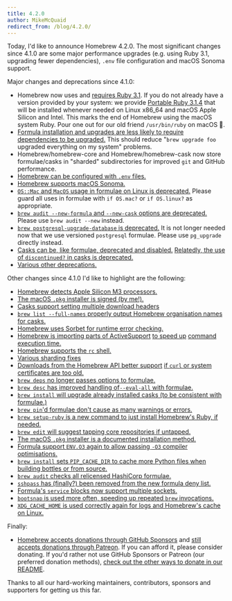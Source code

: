 ```yaml
---
title: 4.2.0
author: MikeMcQuaid
redirect_from: /blog/4.2.0/
---
```


Today, I'd like to announce Homebrew 4.2.0.
The most significant changes since 4.1.0 are some major performance upgrades (e.g. using Ruby 3.1, upgrading fewer dependencies), `.env` file configuration and macOS Sonoma support.

Major changes and deprecations since 4.1.0:

- Homebrew now uses and [requires Ruby 3.1](https://github.com/Homebrew/brew/pull/16294).
  If you do not already have a version provided by your system: we provide
  [Portable Ruby 3.1.4](https://github.com/Homebrew/brew/pull/16145) that will be installed whenever needed on
  Linux x86_64 and macOS Apple Silicon and Intel.
  This marks the end of Homebrew using the macOS system Ruby.
  Pour one out for our old friend `/usr/bin/ruby` on macOS 🍻.
- [Formula installation and upgrades are less likely to require dependencies to be upgraded.](https://github.com/Homebrew/brew/pull/15927)
  This should reduce "`brew upgrade foo` upgraded everything on my system" problems.
- Homebrew/homebrew-core and Homebrew/homebrew-cask now store formulae/casks in "sharded" subdirectories for improved `git` and GitHub performance.
- [Homebrew can be configured with `.env` files.](https://github.com/Homebrew/brew/pull/15787)
- [Homebrew supports macOS Sonoma.](https://github.com/Homebrew/brew/pull/16019)
- [`OS::Mac` and `MacOS` usage in formulae on Linux is deprecated.](https://github.com/Homebrew/brew/pull/16224)
  Please guard all uses in formulae with `if OS.mac?` or `if OS.linux?` as appropriate.
- [`brew audit --new-formula` and `--new-cask` options are deprecated.](https://github.com/Homebrew/brew/pull/16297)
  Please use `brew audit --new` instead.
- [`brew postgresql-upgrade-database` is deprecated.](https://github.com/Homebrew/brew/pull/15799)
  It is not longer needed now that we use versioned `postgresql` formulae.
  Please use `pg_upgrade` directly instead.
- [Casks can be, like formulae, deprecated and disabled.](https://github.com/Homebrew/brew/pull/16292)
  [Relatedly, the use of `discontinued?` in casks is deprecated.](https://github.com/Homebrew/brew/pull/16352)
- [Various other deprecations.](https://github.com/Homebrew/brew/pull/15632)


Other changes since 4.1.0 I'd like to highlight are the following:

- [Homebrew detects Apple Silicon M3 processors.](https://github.com/Homebrew/brew/pull/16278)
- [The macOS `.pkg` installer is signed (by me!).](https://github.com/Homebrew/brew/pull/15743)
- [Casks support setting multiple download headers](https://github.com/Homebrew/brew/pull/15602)
- [`brew list --full-names` properly output Homebrew organisation names for casks.](https://github.com/Homebrew/brew/pull/16328)
- [Homebrew uses Sorbet for runtime error checking.](https://github.com/Homebrew/brew/pull/15705)
- [Homebrew is importing parts of ActiveSupport](https://github.com/Homebrew/brew/pull/16184)
  [to speed up](https://github.com/Homebrew/brew/pull/16259)
  [command execution time.](https://github.com/Homebrew/brew/pull/16320)
- [Homebrew supports the `rc` shell.](https://github.com/Homebrew/brew/pull/16265)
- [Various sharding fixes](https://github.com/Homebrew/brew/pull/15811)
- [Downloads from the Homebrew API better support](https://github.com/Homebrew/brew/pull/16078)
  [if `curl` or system certificates are too old.](https://github.com/Homebrew/brew/pull/15895)
- [`brew deps` no longer passes options to formulae.](https://github.com/Homebrew/brew/pull/15922)
- [`brew desc` has improved handling of`--eval-all` with formulae.](https://github.com/Homebrew/brew/pull/16195)
- [`brew install` will upgrade already installed casks (to be consistent with formulae.)](https://github.com/Homebrew/brew/pull/15746)
- [`brew pin`'d formulae don't cause as many warnings or errors.](https://github.com/Homebrew/brew/pull/16301)
- [`brew setup-ruby` is a new command to just install Homebrew's Ruby, if needed.](https://github.com/Homebrew/brew/pull/16147)
- [`brew edit` will suggest tapping core repositories if untapped.](https://github.com/Homebrew/brew/pull/15740)
- [The macOS `.pkg` installer is a documented installation method.](https://github.com/Homebrew/brew/pull/15755)
- [Formula support `ENV.O3` again to allow passing `-O3` compiler optimisations.](https://github.com/Homebrew/brew/pull/15680)
- [`brew install` sets `PIP_CACHE_DIR` to cache more Python files when building bottles or from source.](https://github.com/Homebrew/brew/pull/16250)
- [`brew audit` checks all relicensed HashiCorp formulae.](https://github.com/Homebrew/brew/pull/15982)
- [`sshpass` has (finally?) been removed from the new formula deny list.](https://github.com/Homebrew/brew/pull/15979)
- [Formula's `service` blocks now support multiple sockets.](https://github.com/Homebrew/brew/pull/16026)
- [`bootsnap` is used more often, speeding up repeated `brew` invocations.](https://github.com/Homebrew/brew/pull/16062)
- [`XDG_CACHE_HOME` is used correctly again for logs and Homebrew's cache on Linux.](https://github.com/Homebrew/brew/pull/16161)

Finally:

- [Homebrew accepts donations through GitHub Sponsors](https://github.com/sponsors/Homebrew) and [still accepts donations through Patreon](https://www.patreon.com/homebrew). If you can afford it, please consider donating. If you'd rather not use GitHub Sponsors or Patreon (our preferred donation methods), [check out the other ways to donate in our README](https://github.com/homebrew/brew/#donations).

Thanks to all our hard-working maintainers, contributors, sponsors and supporters for getting us this far.

